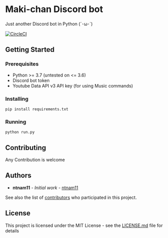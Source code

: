 # Maki-chan Discord bot

Just another Discord bot in Python (´･ω･`)

[![CircleCI](https://circleci.com/gh/ntnam11/maki-chan/tree/master.svg?style=svg)](https://circleci.com/gh/ntnam11/maki-chan/tree/master)

## Getting Started

### Prerequisites

- Python >= 3.7 (untested on <= 3.6)
- Discord bot token
- Youtube Data API v3 API key (for using Music commands)

### Installing

```
pip install requirements.txt
```

### Running
```
python run.py
```

## Contributing

Any Contribution is welcome

## Authors

* **ntnam11** - *Initial work* - [ntnam11](https://github.com/ntnam11)

See also the list of [contributors](https://github.com/maki-chan/contributors) who participated in this project.

## License

This project is licensed under the MIT License - see the [LICENSE.md](LICENSE.md) file for details